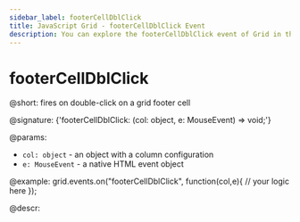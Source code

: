 ```yaml
---
sidebar_label: footerCellDblClick
title: JavaScript Grid - footerCellDblClick Event 
description: You can explore the footerCellDblClick event of Grid in the documentation of the DHTMLX JavaScript UI library. Browse developer guides and API reference, try out code examples and live demos, and download a free 30-day evaluation version of DHTMLX Suite.
---
```


#  footerCellDblClick

@short: fires on double-click on a grid footer cell

@signature: {'footerCellDblClick: (col: object, e: MouseEvent) => void;'}

@params:
- `col: object` - an object with a column configuration
- `e: MouseEvent` - a native HTML event object

@example:
grid.events.on("footerCellDblClick", function(col,e){
    // your logic here
});

@descr:
